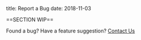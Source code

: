 title: Report a Bug
date: 2018-11-03

==SECTION WIP==

Found a bug? Have a feature suggestion? [Contact Us](mailto:hltsapp.mail@gmail.com)